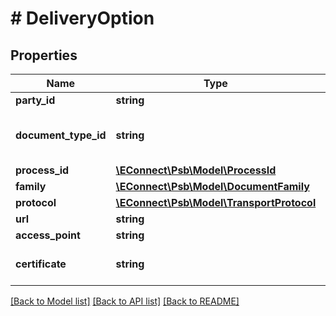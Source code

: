 # # DeliveryOption

## Properties

Name | Type | Description | Notes
------------ | ------------- | ------------- | -------------
**party_id** | **string** |  | [optional]
**document_type_id** | **string** | The document format type id | [optional]
**process_id** | [**\EConnect\Psb\Model\ProcessId**](ProcessId.md) |  | [optional]
**family** | [**\EConnect\Psb\Model\DocumentFamily**](DocumentFamily.md) |  | [optional]
**protocol** | [**\EConnect\Psb\Model\TransportProtocol**](TransportProtocol.md) |  | [optional]
**url** | **string** | Ap url | [optional]
**access_point** | **string** |  | [optional]
**certificate** | **string** | AP cert (Only valid Peppol PKI) | [optional]

[[Back to Model list]](../../README.md#models) [[Back to API list]](../../README.md#endpoints) [[Back to README]](../../README.md)
